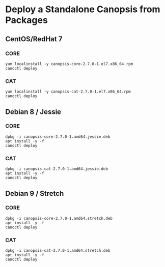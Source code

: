# Deploy a Standalone Canopsis from Packages

## CentOS/RedHat 7

### CORE

```
yum localinstall -y canopsis-core-2.7.0-1.el7.x86_64.rpm
canoctl deploy
```

### CAT

```
yum localinstall -y canopsis-cat-2.7.0-1.el7.x86_64.rpm
canoctl deploy
```

## Debian 8 / Jessie

### CORE

```
dpkg -i canopsis-core-2.7.0-1.amd64.jessie.deb
apt install -y -f
canoctl deploy
```

### CAT

```
dpkg -i canopsis-cat-2.7.0-1.amd64.jessie.deb
apt install -y -f
canoctl deploy
```

## Debian 9 / Stretch

### CORE

```
dpkg -i canopsis-core-2.7.0-1.amd64.stretch.deb
apt install -y -f
canoctl deploy
```

### CAT

```
dpkg -i canopsis-cat-2.7.0-1.amd64.stretch.deb
apt install -y -f
canoctl deploy
```

